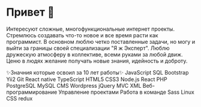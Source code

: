 <h1>Привет 👋</h1>
Интересуют сложные, многофункциональные интернет проекты.
Стремлюсь создавать что-то новое и все время расти как программист.
В основном люблю четко поставленные задачи, но могу и выйти за границы своей специализации "Я ж Эксперт".
Люблю дружескую атмосферу в коллективе, всеми руками за любой движ.
Ценю в людях желание получать новые знания, идейность и доброту.

✨Значния которые освоил за 10 лет работы✨
JavaScript
SQL
Bootstrap
Yii2
Git
React native
TypeScript
HTML5
CSS3
Node.js
React
PHP
PostgreSQL
MySQL
CMS Wordpress
jQuery
MVC
XML
Веб-программирование
Управление проектами
Работа в команде
Sass
Linux
CSS
redux
